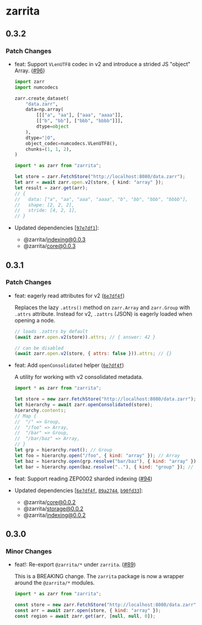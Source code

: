 # zarrita

## 0.3.2

### Patch Changes

- feat: Support `VLenUTF8` codec in v2 and introduce a strided JS "object" Array. ([#96](https://github.com/manzt/zarrita.js/pull/96))

  ```python
  import zarr
  import numcodecs

  zarr.create_dataset(
      "data.zarr",
      data=np.array(
          [[["a", "aa"], ["aaa", "aaaa"]],
          [["b", "bb"], ["bbb", "bbbb"]]],
          dtype=object
      ),
      dtype="|O",
      object_codec=numcodecs.VLenUTF8(),
      chunks=(1, 1, 2),
  )
  ```

  ```typescript
  import * as zarr from "zarrita";

  let store = zarr.FetchStore("http://localhost:8080/data.zarr");
  let arr = await zarr.open.v2(store, { kind: "array" });
  let result = zarr.get(arr);
  // {
  //   data: ["a", "aa", "aaa", "aaaa", "b", "bb", "bbb", "bbbb"],
  //   shape: [2, 2, 2],
  //   stride: [4, 2, 1],
  // }
  ```

- Updated dependencies [[`97e7df1`](https://github.com/manzt/zarrita.js/commit/97e7df188efa5e6ef343edca35c3d16862149920)]:
  - @zarrita/indexing@0.0.3
  - @zarrita/core@0.0.3

## 0.3.1

### Patch Changes

- feat: eagerly read attributes for v2 ([`6e7df4f`](https://github.com/manzt/zarrita.js/commit/6e7df4fe887cabae81e4e0e842628894082d9c27))

  Replaces the lazy `.attrs()` method on `zarr.Array` and `zarr.Group` with `.attrs` attribute.
  Instead for v2, `.zattrs` (JSON) is eagerly loaded when opening a node.

  ```javascript
  // loads .zattrs by default
  (await zarr.open.v2(store)).attrs; // { answer: 42 }

  // can be disabled
  (await zarr.open.v2(store, { attrs: false })).attrs; // {}
  ```

- feat: Add `openConsolidated` helper ([`6e7df4f`](https://github.com/manzt/zarrita.js/commit/6e7df4fe887cabae81e4e0e842628894082d9c27))

  A utility for working with v2 consolidated metadata.

  ```javascript
  import * as zarr from "zarrita";

  let store = new zarr.FetchStore("http://localhost:8080/data.zarr");
  let hierarchy = await zarr.openConsolidated(store);
  hierarchy.contents;
  // Map {
  //  "/" => Group,
  //  "/foo" => Array,
  //  "/bar" => Group,
  //  "/bar/baz" => Array,
  // }
  let grp = hierarchy.root(); // Group
  let foo = hierarchy.open("/foo", { kind: "array" }); // Array
  let baz = hierarchy.open(grp.resolve("bar/baz"), { kind: "array" }); // Array
  let bar = hierarchy.open(baz.resolve(".."), { kind: "group" }); // Group
  ```

- feat: Support reading ZEP0002 sharded indexing ([#94](https://github.com/manzt/zarrita.js/pull/94))

- Updated dependencies [[`6e7df4f`](https://github.com/manzt/zarrita.js/commit/6e7df4fe887cabae81e4e0e842628894082d9c27), [`89a2744`](https://github.com/manzt/zarrita.js/commit/89a27449076c63d176695e53e72bedfb97160f19), [`b90fd33`](https://github.com/manzt/zarrita.js/commit/b90fd339c748084caeccfed017accbcebc7cbafe)]:
  - @zarrita/core@0.0.2
  - @zarrita/storage@0.0.2
  - @zarrita/indexing@0.0.2

## 0.3.0

### Minor Changes

- feat!: Re-export `@zarrita/*` under `zarrita`. ([#89](https://github.com/manzt/zarrita.js/pull/89))

  This is a BREAKING change. The `zarrita` package is now a wrapper around the `@zarrita/*` modules.

  ```javascript
  import * as zarr from "zarrita";

  const store = new zarr.FetchStore("http://localhost:8080/data.zarr");
  const arr = await zarr.open(store, { kind: "array" });
  const region = await zarr.get(arr, [null, null, 0]);
  ```
